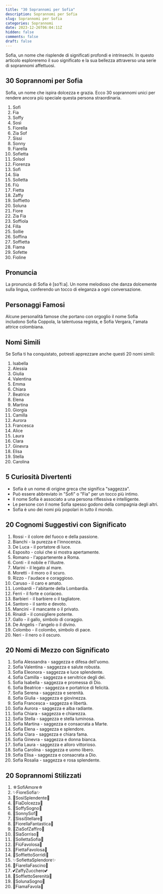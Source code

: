 ```yaml
---
title: "30 Soprannomi per Sofia"
description: Soprannomi per Sofia
slug: Soprannomi per Sofia
categories: Soprannomi
date: 2023-12-26T06:04:11Z
hidden: false
comments: false
draft: false
---
```



Sofia, un nome che risplende di significati profondi e intrinsechi. In questo articolo esploreremo il suo significato e la sua bellezza attraverso una serie di soprannomi affettuosi.

## 30 Soprannomi per Sofia
Sofia, un nome che ispira dolcezza e grazia. Ecco 30 soprannomi unici per rendere ancora più speciale questa persona straordinaria.

1. Sofi
2. Fia
3. Soffy
4. Sosì
5. Fiorella
6. Zia Sof
7. Sissi
8. Sonny
9. Fiarella
10. Sofietta
11. Solsol
12. Fiorenza
13. Sofì
14. Sia
15. Solletta
16. Fiù
17. Fietta
18. Zaffy
19. Soffietto
20. Soluna
21. Fiore
22. Zia Fia
23. Soffiola
24. Filla
25. Sollie
26. Soffina
27. Soffietta
28. Fiama
29. Sofette
30. Fioline

## Pronuncia
La pronuncia di Sofia è [soˈfiːa]. Un nome melodioso che danza dolcemente sulla lingua, conferendo un tocco di eleganza a ogni conversazione.

## Personaggi Famosi
Alcune personalità famose che portano con orgoglio il nome Sofia includono Sofia Coppola, la talentuosa regista, e Sofia Vergara, l'amata attrice colombiana.

## Nomi Simili
Se Sofia ti ha conquistato, potresti apprezzare anche questi 20 nomi simili:
1. Isabella
2. Alessia
3. Giulia
4. Valentina
5. Emma
6. Chiara
7. Beatrice
8. Elena
9. Martina
10. Giorgia
11. Camilla
12. Aurora
13. Francesca
14. Alice
15. Laura
16. Clara
17. Ginevra
18. Elisa
19. Stella
20. Carolina

## 5 Curiosità Divertenti
- Sofia è un nome di origine greca che significa "saggezza".
- Può essere abbreviato in "Sofi" o "Fia" per un tocco più intimo.
- Il nome Sofia è associato a una persona riflessiva e intelligente.
- Le persone con il nome Sofia spesso godono della compagnia degli altri.
- Sofia è uno dei nomi più popolari in tutto il mondo.

## 20 Cognomi Suggestivi con Significato
1. Rossi - il colore del fuoco e della passione.
2. Bianchi - la purezza e l'innocenza.
3. De Luca - il portatore di luce.
4. Esposito - colui che si mostra apertamente.
5. Romano - l'appartenente a Roma.
6. Conti - il nobile e l'illustre.
7. Marini - il legato al mare.
8. Moretti - il moro o il scuro.
9. Rizzo - l'audace e coraggioso.
10. Caruso - il caro e amato.
11. Lombardi - l'abitante della Lombardia.
12. Ferri - il forte e coriaceo.
13. Barbieri - il barbiere o il tagliatore.
14. Santoro - il santo e devoto.
15. Mancini - il mancante o il privato.
16. Rinaldi - il consigliere potente.
17. Gallo - il gallo, simbolo di coraggio.
18. De Angelis - l'angelo o il divino.
19. Colombo - il colombo, simbolo di pace.
20. Neri - il nero o il oscuro.

## 20 Nomi di Mezzo con Significato
1. Sofia Alessandra - saggezza e difesa dell'uomo.
2. Sofia Valentina - saggezza e salute robusta.
3. Sofia Eleonora - saggezza e luce splendente.
4. Sofia Camilla - saggezza e servitrice degli dei.
5. Sofia Isabella - saggezza e promessa di Dio.
6. Sofia Beatrice - saggezza e portatrice di felicità.
7. Sofia Serena - saggezza e serenità.
8. Sofia Giulia - saggezza e giovinezza.
9. Sofia Francesca - saggezza e libertà.
10. Sofia Aurora - saggezza e alba radiante.
11. Sofia Chiara - saggezza e chiarezza.
12. Sofia Stella - saggezza e stella luminosa.
13. Sofia Martina - saggezza e consacrata a Marte.
14. Sofia Elena - saggezza e splendore.
15. Sofia Clara - saggezza e chiara fama.
16. Sofia Ginevra - saggezza e donna bianca.
17. Sofia Laura - saggezza e alloro vittorioso.
18. Sofia Carolina - saggezza e uomo libero.
19. Sofia Elisa - saggezza e consacrata a Dio.
20. Sofia Rosalia - saggezza e rosa splendente.

## 20 Soprannomi Stilizzati
1. ☆SofiAmore☆
2. ✨FioreSofia✨
3. 🌟SosìSplendente🌟
4. 💖FiaDolcezza💖
5. 🌺SoffySogno🌺
6. 🌈SonnySof🌈
7. 🎀SissiStellare🎀
8. 💫FiorellaFantastica💫
9. 🌙ZiaSofZaffiro🌙
10. 🌸SiaSorriso🌸
11. 🌟SollettaSofia🌟
12. 💖FiùFavolosa💖
13. 🌈FiettaFavolosa🌈
14. 🌺SoffiettoSorridi🌺
15. ✨SofiettaSplendore✨
16. 🌙FiarellaFascino🌙
17. 💕ZaffyZucchero💕
18. 🎀SoffiettoSerenità🎀
19. 🌟SolunaSogno🌟
20. 💫FiamaFavola💫